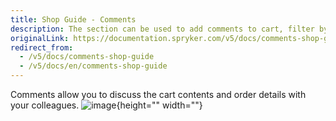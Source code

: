 ```yaml
---
title: Shop Guide - Comments
description: The section can be used to add comments to cart, filter by tags, or discuss order details with colleagues.
originalLink: https://documentation.spryker.com/v5/docs/comments-shop-guide
redirect_from:
  - /v5/docs/comments-shop-guide
  - /v5/docs/en/comments-shop-guide
---
```


Comments allow you to discuss the cart contents and order details with your colleagues.
![image](https://spryker.s3.eu-central-1.amazonaws.com/docs/User+Guides/Shop+User+Guides/Comments/comments-gif.gif){height="" width=""}

